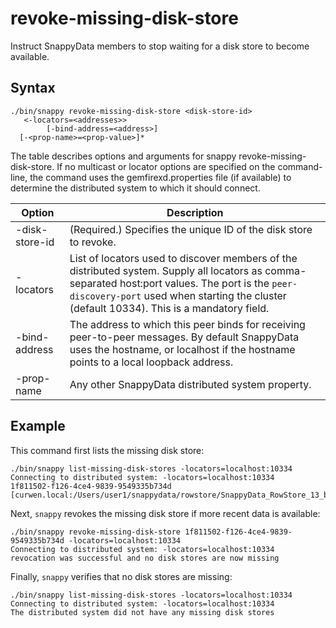 # revoke-missing-disk-store
Instruct SnappyData members to stop waiting for a disk store to become available.

## Syntax

```no-highlight
./bin/snappy revoke-missing-disk-store <disk-store-id>
   <-locators=<addresses>> 
        [-bind-address=<address>] 
  [-<prop-name>=<prop-value>]*
```

The table describes options and arguments for snappy revoke-missing-disk-store. If no multicast or locator options are specified on the command-line, the command uses the gemfirexd.properties file (if available) to determine the distributed system to which it should connect.

|Option|Description|
|-|-|
|-disk-store-id|(Required.) Specifies the unique ID of the disk store to revoke.| 
|-locators|List of locators used to discover members of the distributed system. Supply all locators as comma-separated host:port values. The port is the `peer-discovery-port` used when starting the cluster (default 10334). This is a mandatory field.|
|-bind-address|The address to which this peer binds for receiving peer-to-peer messages. By default SnappyData uses the hostname, or localhost if the hostname points to a local loopback address.|
|-prop-name|Any other SnappyData distributed system property.|

<!--## Description


[Handling Missing Disk Stores](../../concepts/tables/persisting_table_data/handling_missing_disk_stores.md#handling_missing_disk_stores) provides more details about listing and revoking missing disk stores.
-->

## Example

This command first lists the missing disk store:

```no-highlight
./bin/snappy list-missing-disk-stores -locators=localhost:10334
Connecting to distributed system: -locators=localhost:10334
1f811502-f126-4ce4-9839-9549335b734d [curwen.local:/Users/user1/snappydata/rowstore/SnappyData_RowStore_13_bNNNNN_platform/server2/./datadictionary]
```

Next, `snappy` revokes the missing disk store if more recent data is available:

```no-highlight
./bin/snappy revoke-missing-disk-store 1f811502-f126-4ce4-9839-9549335b734d -locators=localhost:10334
Connecting to distributed system: -locators=localhost:10334
revocation was successful and no disk stores are now missing
```

Finally, `snappy` verifies that no disk stores are missing:

```no-highlight
./bin/snappy list-missing-disk-stores -locators=localhost:10334
Connecting to distributed system: -locators=localhost:10334
The distributed system did not have any missing disk stores
```
